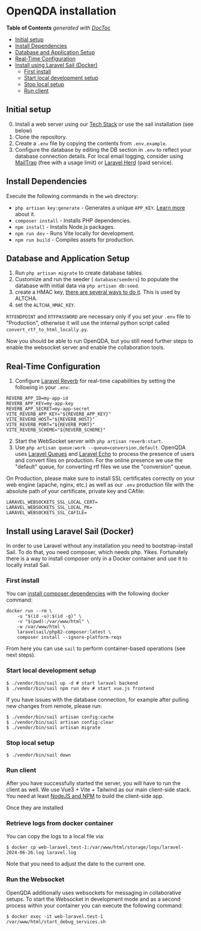 # OpenQDA installation

<!-- START doctoc generated TOC please keep comment here to allow auto update -->
<!-- DON'T EDIT THIS SECTION, INSTEAD RE-RUN doctoc TO UPDATE -->
**Table of Contents**  *generated with [DocToc](https://github.com/thlorenz/doctoc)*

- [Initial setup](#initial-setup)
- [Install Dependencies](#install-dependencies)
- [Database and Application Setup](#database-and-application-setup)
- [Real-Time Configuration](#real-time-configuration)
- [Install using Laravel Sail (Docker)](#install-using-laravel-sail-docker)
  - [First install](#first-install)
  - [Start local development setup](#start-local-development-setup)
  - [Stop local setup](#stop-local-setup)
  - [Run client](#run-client)

<!-- END doctoc generated TOC please keep comment here to allow auto update -->




## Initial setup
0. Install a web server using our [Tech Stack](TECH-STACK.md) or use the sail installation (see below)
1. Clone the repository.
2. Create a `.env` file by copying the contents from `.env.example`.
3. Configure the database by editing the DB section in `.env` to reflect your database connection details.
For local email logging, consider using [MailTrap](https://mailtrap.io/) (free with a usage limit) or [Laravel Herd](https://herd.laravel.com/windows) (paid service).

## Install Dependencies
Execute the following commands in the `web` directory:

- `php artisan key:generate` - Generates a unique `APP_KEY`. [Learn more](https://medium.com/@kirinyetbrian/unlocking-the-importance-of-laravels-app-key-protecting-your-application-s-security-and-1302b98e4e72) about it.
- `composer install` - Installs PHP dependencies.
- `npm install` - Installs Node.js packages.
- `npm run dev` - Runs Vite locally for development.
- `npm run build` - Compiles assets for production.

## Database and Application Setup
1. Run `php artisan migrate` to create database tables.
2. Customize and run the seeder ( `database/seeders`) to populate the database with initial data via `php artisan db:seed`.
3. create a HMAC key, [there are several ways to do it](https://unix.stackexchange.com/questions/610039/how-to-do-hmacsha256-using-openssl-from-terminal). This is used by ALTCHA.
4. set the `ALTCHA_HMAC_KEY`.

`RTFENDPOINT` and `RTFPASSWORD` are necessary only if you set your `.env` file to "Production", otherwise it will use the internal python script called `convert_rtf_to_html_locally.py`.

Now you should be able to run OpenQDA, but you still need further steps to enable the websocket server and enable the collaboration tools.

## Real-Time Configuration
1. Configure [Laravel Reverb](https://reverb.laravel.com/) for real-time capabilities by setting the following in your `.env`:
```
REVERB_APP_ID=my-app-id
REVERB_APP_KEY=my-app-key
REVERB_APP_SECRET=my-app-secret
VITE_REVERB_APP_KEY="${REVERB_APP_KEY}"
VITE_REVERB_HOST="${REVERB_HOST}"
VITE_REVERB_PORT="${REVERB_PORT}"
VITE_REVERB_SCHEME="${REVERB_SCHEME}"
```
2. Start the WebSocket server with `php artisan reverb:start`.
3. Use `php artisan queue:work --queue=conversion,default`.
OpenQDA uses [Laravel Queues](https://laravel.com/docs/11.x/queues) and [Laravel Echo](https://github.com/laravel/echo) to process the presence of users and convert files on production.
For the online presence we use the "default" queue, for converting rtf files we use the "conversion" queue.

On Production, please make sure to install SSL certificates correctly on your web engine (apache, nginx, etc.) as well as our `.env` production file with the absolute path of your certificate, private key and CAfile:

```
LARAVEL_WEBSOCKETS_SSL_LOCAL_CERT=
LARAVEL_WEBSOCKETS_SSL_LOCAL_PK=
LARAVEL_WEBSOCKETS_SSL_CAFILE=
```

## Install using Laravel Sail (Docker)

In order to use Laravel without any installation you need to bootstrap-install Sail.
To do that, you need composer, which needs php. Yikes.
Fortunately there is a way to install composer only in a Docker container and use it
to locally install Sail.

### First install

You can [install composer dependencies](https://laravel.com/docs/10.x/sail#installing-composer-dependencies-for-existing-projects)
with the following docker command:

```shell
docker run --rm \
    -u "$(id -u):$(id -g)" \
    -v "$(pwd):/var/www/html" \
    -w /var/www/html \
    laravelsail/php82-composer:latest \
    composer install --ignore-platform-reqs
```

From here you can use `sail` to perform container-based operations (see next steps).

### Start local development setup

```shell
$ ./vendor/bin/sail up -d # start laravel backend
$ ./vendor/bin/sail npm run dev # start vue.js frontend
```

If you have issues with the database connection, for example after pulling new changes from remote, please run:

```shell
$ ./vendor/bin/sail artisan config:cache
$ ./vendor/bin/sail artisan config:clear
$ ./vendor/bin/sail artisan migrate
```

### Stop local setup

```shell
$ ./vendor/bin/sail down
```

### Run client

After you have successfully started the server, you will have to run the client as well.
We use Vue3 + Vite + Tailwind as our main client-side stack.
You need at least [NodeJS and NPM](https://nodejs.org/en) to build the client-side app.

Once they are installed

### Retrieve logs from docker container

You can copy the logs to a local file via:

```shell
$ docker cp web-laravel.test-1:/var/www/html/storage/logs/laravel-2024-06-26.log laravel.log
```

Note that you need to adjust the date to the current one.

### Run the Websocket

OpenQDA additionally uses websockets for messaging in collaborative setups.
To start the Websocket in development mode and as a second process within your 
container you can execute the following command:

```shell
$ docker exec -it web-laravel.test-1 /var/www/html/start_debug_services.sh
```
